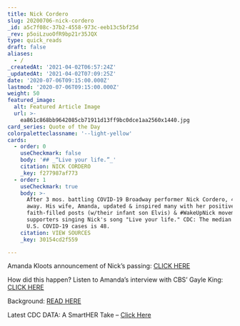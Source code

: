 ```yaml
---
title: Nick Cordero
slug: 20200706-nick-cordero
_id: a5c7f08c-37b2-4558-973c-eeb13c5bf25d
_rev: p5oiLzuoOfR9bp21r35JQX
type: quick_reads
draft: false
aliases:
  - /
_createdAt: '2021-04-02T06:57:24Z'
_updatedAt: '2021-04-02T07:09:25Z'
date: '2020-07-06T09:15:00.000Z'
lastmod: '2020-07-06T09:15:00.000Z'
weight: 50
featured_image:
  alt: Featured Article Image
  url: >-
    ea861c868bb9642085cb71911d13ff9bc0dce1aa2560x1440.jpg
card_series: Quote of the Day
colorpaletteclassname: '--light-yellow'
cards:
  - order: 0
    useCheckmark: false
    body: '## _“Live your life.”_'
    citation: NICK CORDERO
    _key: f277987af773
  - order: 1
    useCheckmark: true
    body: >-
      After 3 mos. battling COVID-19 Broadway performer Nick Cordero, 41, passed
      away. His wife, Amanda, updated & inspired many with her positive,
      faith-filled posts (w/their infant son Elvis) & #WakeUpNick movement of
      supporters singing Nick's song "Live your life." CDC: The median age for
      U.S. COVID-19 cases is 48.
    citation: VIEW SOURCES
    _key: 30154cd2f559

---
```

Amanda Kloots announcement of Nick’s passing: [CLICK HERE](https://www.instagram.com/p/CCSBM89Axt_/)

How did this happen? Listen to Amanda’s interview with CBS’ Gayle King: [CLICK HERE](https://www.youtube.com/watch?v=Y_vz9aDrA3o)

Background: [READ HERE](https://www.usatoday.com/story/entertainment/movies/2020/07/05/broadway-star-nick-cordero-dies-after-coronavirus-battle/5232813002/)

Latest CDC DATA: A SmartHER Take – [Click Here](https://smarthernews.com/covid-survey-jan-may-2020/)